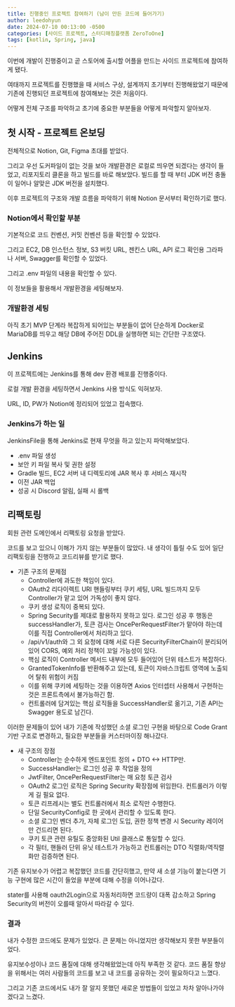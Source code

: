 ```yaml
---
title: 진행중인 프로젝트 참여하기 (남이 만든 코드에 들어가기)
author: leedohyun
date: 2024-07-10 00:13:00 -0500
categories: [사이드 프로젝트, 스터디매칭플랫폼 ZeroToOne]
tags: [kotlin, Spring, java]
---
```


이번에 개발이 진행중이고 곧 스토어에 출시할 어플을 만드는 사이드 프로젝트에 참여하게 됐다.

여태까지 프로젝트를 진행했을 때 서비스 구상, 설계까지 초기부터 진행해왔었기 때문에 기존에 진행되던 프로젝트에 참여해보는 것은 처음이다.

어떻게 전체 구조를 파악하고 초기에 중요한 부분들을 어떻게 파악할지 알아보자.

## 첫 시작 - 프로젝트 온보딩

전체적으로 Notion, Git, Figma 초대를 받았다.

그리고 우선 도커파일이 없는 것을 보아 개발환경은 로컬로 띄우면 되겠다는 생각이 들었고, 리포지토리 클론을 하고 빌드를 바로 해보았다. 빌드를 할 때 부터 JDK 버전 충돌이 일어나 알맞은 JDK 버전을 설치했다.

이후 프로젝트의 구조와 개발 흐름을 파악하기 위해 Notion 문서부터 확인하기로 했다.

### Notion에서 확인할 부분

기본적으로 코드 컨벤션, 커밋 컨벤션 등을 확인할 수 있었다.

그리고 EC2, DB 인스턴스 정보, S3 버킷 URL, 젠킨스 URL, API 로그 확인용 그라파나 서버, Swagger를 확인할 수 있었다.

그리고 .env 파일의 내용을 확인할 수 있다.

이 정보들을 활용해서 개발환경을 세팅해보자.

### 개발환경 세팅

아직 초기 MVP 단계라 복잡하게 되어있는 부분들이 없어 단순하게 Docker로 MariaDB를 띄우고 해당 DB에 주어진 DDL을 실행하면 되는 간단한 구조였다.

## Jenkins

이 프로젝트에는 Jenkins를 통해 dev 환경 배포를 진행중이다.

로컬 개발 환경을 세팅하면서 Jenkins 사용 방식도 익혀보자.

URL, ID, PW가 Notion에 정리되어 있었고 접속했다.

### Jenkins가 하는 일

JenkinsFile을 통해 Jenkins로 현재 무엇을 하고 있는지 파악해보았다.

- .env 파일 생성
- 보안 키 파일 복사 및 권한 설정
- Gradle 빌드, EC2 서버 내 디렉토리에 JAR 복사 후 서비스 재시작
- 이전 JAR 백업
- 성공 시 Discord 알림, 실패 시 롤백

## 리팩토링

회원 관련 도메인에서 리팩토링 요청을 받았다.

코드를 보고 있으니 이해가 가지 않는 부분들이 많았다. 내 생각이 틀릴 수도 있어 일단 리팩토링을 진행하고 코드리뷰를 받기로 했다.

- 기존 구조의 문제점
	- Controller에 과도한 책임이 있다.
	- OAuth2 리다이렉트 URI 핸들링부터 쿠키 세팅, URL 빌드까지 모두 Controller가 맡고 있어 가독성이 좋지 않다.
	- 쿠키 생성 로직이 중복되 있다.
	- Spring Security를 제대로 활용하지 못하고 있다. 로그인 성공 후 행동은 successHandler가, 토큰 검사는 OncePerRequestFilter가 맡아야 하는데 이를 직접 Controller에서 처리하고 있다.
	- /api/v1/auth와 그 외 요청에 대해 서로 다른 SecurityFilterChain이 분리되어 있어 CORS, 예외 처리 정책이 꼬일 가능성이 있다.
	- 핵심 로직이 Controller 메서드 내부에 모두 들어있어 단위 테스트가 복잡하다.
	- GrantedTokenInfo를 반환해주고 있는데, 토큰이 자바스크립트 영역에 노출되어 탈취 위험이 커짐
	- 이를 위해 쿠키에 세팅하는 것을 이용하면 Axios 인터셉터 사용해서 구현하는 것은 프론트측에서 불가능하긴 함.
	- 컨트롤러에 담겨있는 핵심 로직들을 SuccessHandler로 옮기고, 기존 API는 Swagger 용도로 남긴다.

이러한 문제들이 있어 내가 기존에 작성했던 소셜 로그인 구현을 바탕으로 Code Grant 기반 구조로 변경하고, 필요한 부분들을 커스터마이징 해나갔다.

- 새 구조의 장점
	- Controller는 순수하게 엔드포인트 정의 + DTO <-> HTTP만.
	- SuccessHandler는 로그인 성공 후 작업을 정의
	- JwtFilter, OncePerRequestFilter는 매 요청 토큰 검사
	- OAuth2 로그인 로직은 Spring Security 확장점에 위임한다. 컨트롤러가 이렇게 길 필요 없다.
	- 토큰 리프레시는 별도 컨트롤러에서 최소 로직만 수행한다.
	- 단일 SecurityConfig로 한 곳에서 관리할 수 있도록 한다.
	- 소셜 로그인 벤더 추가, 자체 로그인 도입, 권한 정책 변경 시 Security 레이어만 건드리면 된다.
	- 쿠키 토큰 관련 유틸도 중앙화된 Util 클래스로 통일할 수 있다.
	- 각 필터, 핸들러 단위 유닛 테스트가 가능하고 컨트롤러는 DTO 직렬화/역직렬화만 검증하면 된다.

기존 유지보수가 어렵고 복잡했던 코드를 간단히했고, 만약 새 소셜 기능이 붙는다면 기능 구현에 많은 시간이 들었을 부분에 대해 수정을 이어나갔다.

stater를 사용해 oauth2Login으로 자동처리하면 코드량이 대폭 감소하고 Spring Security의 버전이 오를때 알아서 따라갈 수 있다.

### 결과

내가 수정한 코드에도 문제가 있었다. 큰 문제는 아니었지만 생각해보지 못한 부분들이었다.

유지보수성이나 코드 품질에 대해 생각해왔었는데 아직 부족한 것 같다. 코드 품질 향상을 위해서는 여러 사람들의 코드를 보고 내 코드를 공유하는 것이 필요하다고 느꼈다.

그리고 기존 코드에서도 내가 잘 알지 못했던 새로운 방법들이 있었고 차차 알아나가야겠다고 느겼다.
